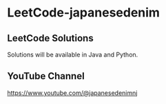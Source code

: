 # LeetCode-japanesedenim
## LeetCode Solutions ##

Solutions will be available in Java and Python.

## YouTube Channel ##
https://www.youtube.com/@japanesedenimnj
